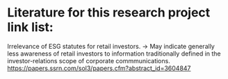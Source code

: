 # Literature for this research project link list:

Irrelevance of ESG statutes for retail investors. -> May indicate generally less awareness of retail investors to information traditionally defined in the investor-relations scope of corporate commmunications.
https://papers.ssrn.com/sol3/papers.cfm?abstract_id=3604847
<p>
